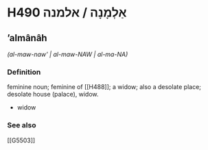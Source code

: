 # H490 אַלְמָנָה / אלמנה

## ʼalmânâh

_(al-maw-naw' | al-maw-NAW | al-ma-NA)_

### Definition

feminine noun; feminine of [[H488]]; a widow; also a desolate place; desolate house (palace), widow.

- widow
### See also

[[G5503]]

